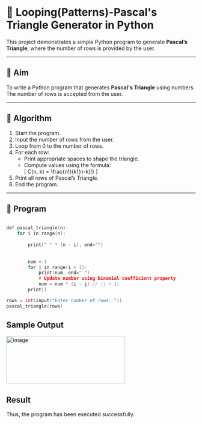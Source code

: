 # 🔺 Looping(Patterns)-Pascal's Triangle Generator in Python

This project demonstrates a simple Python program to generate **Pascal’s Triangle**, where the number of rows is provided by the user.

---

## 🎯 Aim

To write a Python program that generates **Pascal's Triangle** using numbers. The number of rows is accepted from the user.

---

## 🧠 Algorithm

1. Start the program.
2. Input the number of rows from the user.
3. Loop from 0 to the number of rows.
4. For each row:
   - Print appropriate spaces to shape the triangle.
   - Compute values using the formula:  
     \[
     C(n, k) = \frac{n!}{k!(n-k)!}
     \]
5. Print all rows of Pascal’s Triangle.
6. End the program.

---

## 🧪 Program
```c

def pascal_triangle(n):
    for i in range(n):
        
        print(" " * (n - i), end="")
        
        
        num = 1
        for j in range(i + 1):
            print(num, end=" ")
            # Update number using binomial coefficient property
            num = num * (i - j) // (j + 1)
        print()  

rows = int(input("Enter number of rows: "))
pascal_triangle(rows)

```
## Sample Output
<img width="316" height="127" alt="image" src="https://github.com/user-attachments/assets/a159480a-46fb-4208-ba48-6a0efc02dbbf" />

## Result
Thus, the program has been executed successfully.

